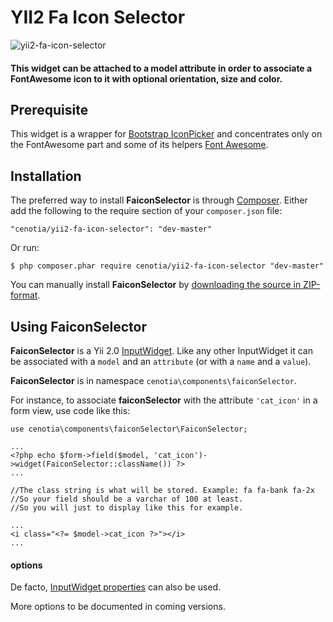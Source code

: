 YII2 Fa Icon Selector
==================

![yii2-fa-icon-selector](https://cloud.githubusercontent.com/assets/1721936/21603984/10708d46-d1a1-11e6-997b-2d19fbdb6300.gif)


#### This widget can be attached to a model attribute in order to associate a FontAwesome icon to it with optional orientation, size and color.
####


## Prerequisite ##

This widget is a wrapper for [Bootstrap IconPicker](http://victor-valencia.github.io/bootstrap-iconpicker/) and concentrates only on the FontAwesome part and some of its helpers [Font Awesome](http://fontawesome.io/). 



## Installation ##

The preferred way to install **FaiconSelector** is through [Composer](https://getcomposer.org/). Either add the following to the require section of your `composer.json` file:

`"cenotia/yii2-fa-icon-selector": "dev-master"` 

Or run:

`$ php composer.phar require cenotia/yii2-fa-icon-selector "dev-master"` 

You can manually install **FaiconSelector** by [downloading the source in ZIP-format](https://github.com/cenotia/yii2-fa-icon-selector/archive/master.zip).

## Using FaiconSelector ##

**FaiconSelector** is a Yii 2.0 [InputWidget](http://www.yiiframework.com/doc-2.0/yii-widgets-inputwidget.html). Like any other InputWidget it can be associated with a `model` and an `attribute` (or with a `name` and a `value`).

**FaiconSelector** is in namespace `cenotia\components\faiconSelector`.

For instance, to associate **faiconSelector** with the attribute `'cat_icon'` in a form view, use code like this:

    use cenotia\components\faiconSelector\FaiconSelector;
        
	...
	<?php echo $form->field($model, 'cat_icon')->widget(FaiconSelector::className()) ?>
	...

	//The class string is what will be stored. Example: fa fa-bank fa-2x
	//So your field should be a varchar of 100 at least.
	//So you will just to display like this for example.

	...
	<i class="<?= $model->cat_icon ?>"></i>
	... 

#### options ####

De facto, [InputWidget properties](http://www.yiiframework.com/doc-2.0/yii-widgets-inputwidget.html) can also be used.

More options to be documented in coming versions.

